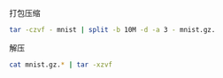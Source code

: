 

打包压缩

```bash
tar -czvf - mnist | split -b 10M -d -a 3 - mnist.gz.
```



解压

```bash
cat mnist.gz.* | tar -xzvf
```

